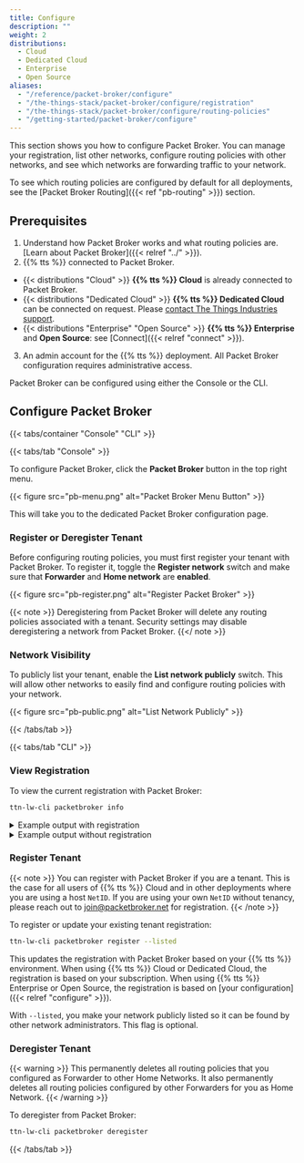 ```yaml
---
title: Configure
description: ""
weight: 2
distributions:
  - Cloud
  - Dedicated Cloud
  - Enterprise
  - Open Source
aliases:
  - "/reference/packet-broker/configure"
  - "/the-things-stack/packet-broker/configure/registration"
  - "/the-things-stack/packet-broker/configure/routing-policies"
  - "/getting-started/packet-broker/configure"
---
```


This section shows you how to configure Packet Broker. You can manage your registration, list other networks, configure routing policies with other networks, and see which networks are forwarding traffic to your network.

<!-- more -->

To see which routing policies are configured by default for all deployments, see the [Packet Broker Routing]({{< ref "pb-routing" >}}) section.

## Prerequisites

1. Understand how Packet Broker works and what routing policies are. [Learn about Packet Broker]({{< relref "../" >}}).
2. {{% tts %}} connected to Packet Broker.
  - {{< distributions "Cloud" >}} **{{% tts %}} Cloud** is already connected to Packet Broker.
  - {{< distributions "Dedicated Cloud" >}} **{{% tts %}} Dedicated Cloud** can be connected on request. Please [contact The Things Industries support](mailto:support@thethingsindustries.com).
  - {{< distributions "Enterprise" "Open Source" >}} **{{% tts %}} Enterprise** and **Open Source**: see [Connect]({{< relref "connect" >}}).
3. An admin account for the {{% tts %}} deployment. All Packet Broker configuration requires administrative access.

Packet Broker can be configured using either the Console or the CLI.

## Configure Packet Broker

{{< tabs/container "Console" "CLI" >}}

{{< tabs/tab "Console" >}}

To configure Packet Broker, click the **Packet Broker** button in the top right menu.

{{< figure src="pb-menu.png" alt="Packet Broker Menu Button" >}}

This will take you to the dedicated Packet Broker configuration page.

### Register or Deregister Tenant

Before configuring routing policies, you must first register your tenant with Packet Broker. To register it, toggle the **Register network** switch and make sure that **Forwarder** and **Home network** are **enabled**.

{{< figure src="pb-register.png" alt="Register Packet Broker" >}}

{{< note >}}
Deregistering from Packet Broker will delete any routing policies associated with a tenant. Security settings may disable deregistering a network from Packet Broker.
{{</ note >}}

### Network Visibility

To publicly list your tenant, enable the **List network publicly** switch. This will allow other networks to easily find and configure routing policies with your network.

{{< figure src="pb-public.png" alt="List Network Publicly" >}}

{{< /tabs/tab >}}

{{< tabs/tab "CLI" >}}

### View Registration

To view the current registration with Packet Broker:

```bash
ttn-lw-cli packetbroker info
```

<details><summary>Example output with registration</summary>

```json
{
  "registration": {
    "id": {
      "net_id": 19,
      "tenant_id": "my-company"
    },
    "name": "My Company",
    "dev_addr_blocks": [
      {
        "dev_addr_prefix": {
          "dev_addr": "27ABCD00",
          "length": 24
        }
      }
    ],
    "contact_info": [
      {
        "contact_method": "CONTACT_METHOD_EMAIL",
        "value": "admin@example.com"
      },
      {
        "contact_type": "CONTACT_TYPE_TECHNICAL",
        "contact_method": "CONTACT_METHOD_EMAIL",
        "value": "tech@example.com"
      }
    ]
  },
  "forwarder_enabled": true,
  "home_network_enabled": true
}
```

</details>

<details><summary>Example output without registration</summary>

```json
{
  "forwarder_enabled": true,
  "home_network_enabled": true
}
```

</details>

### Register Tenant

{{< note >}}
You can register with Packet Broker if you are a tenant. This is the case for all users of {{% tts %}} Cloud and in other deployments where you are using a host `NetID`. If you are using your own `NetID` without tenancy, please reach out to [join@packetbroker.net](mailto:join@packetbroker.net) for registration.
{{< /note >}}

To register or update your existing tenant registration:

```bash
ttn-lw-cli packetbroker register --listed
```

This updates the registration with Packet Broker based on your {{% tts %}} environment. When using {{% tts %}} Cloud or Dedicated Cloud, the registration is based on your subscription. When using {{% tts %}} Enterprise or Open Source, the registration is based on [your configuration]({{< relref "configure" >}}).

With `--listed`, you make your network publicly listed so it can be found by other network administrators. This flag is optional.

### Deregister Tenant

{{< warning >}}
This permanently deletes all routing policies that you configured as Forwarder to other Home Networks. It also permanently deletes all routing policies configured by other Forwarders for you as Home Network.
{{< /warning >}}

To deregister from Packet Broker:

```bash
ttn-lw-cli packetbroker deregister
```

{{< /tabs/tab >}}
